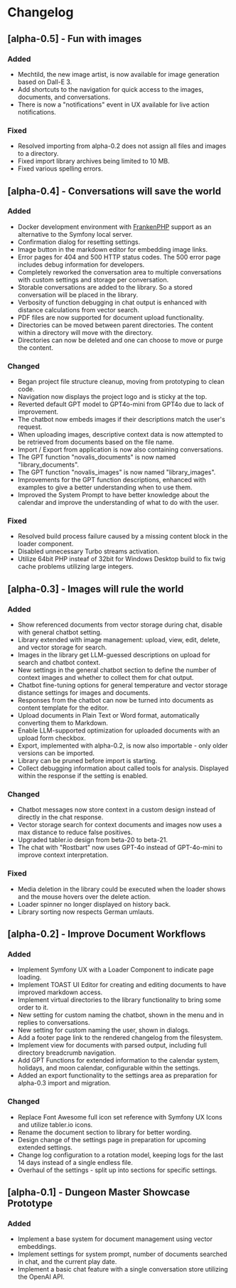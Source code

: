 # Changelog

## [alpha-0.5] - Fun with images

### Added
- Mechtild, the new image artist, is now available for image generation based on Dall-E 3.
- Add shortcuts to the navigation for quick access to the images, documents, and conversations.
- There is now a "notifications" event in UX available for live action notifications.

### Fixed
- Resolved importing from alpha-0.2 does not assign all files and images to a directory.
- Fixed import library archives being limited to 10 MB.
- Fixed various spelling errors.

## [alpha-0.4] - Conversations will save the world

### Added
- Docker development environment with [FrankenPHP](https://frankenphp.dev/) support as an alternative to the Symfony local server.
- Confirmation dialog for resetting settings.
- Image button in the markdown editor for embedding image links.
- Error pages for 404 and 500 HTTP status codes. The 500 error page includes debug information for developers.
- Completely reworked the conversation area to multiple conversations with custom settings and storage per conversation.
- Storable conversations are added to the library. So a stored conversation will be placed in the library.
- Verbosity of function debugging in chat output is enhanced with distance calculations from vector search.
- PDF files are now supported for document upload functionality.
- Directories can be moved between parent directories. The content within a directory will move with the directory.
- Directories can now be deleted and one can choose to move or purge the content.

### Changed
- Began project file structure cleanup, moving from prototyping to clean code.
- Navigation now displays the project logo and is sticky at the top.
- Reverted default GPT model to GPT4o-mini from GPT4o due to lack of improvement.
- The chatbot now embeds images if their descriptions match the user's request.
- When uploading images, descriptive context data is now attempted to be retrieved from documents based on the file name.
- Import / Export from application is now also containing conversations.
- The GPT function "novalis_documents" is now named "library_documents".
- The GPT function "novalis_images" is now named "library_images".
- Improvements for the GPT function descriptions, enhanced with examples to give a better understanding when to use them.
- Improved the System Prompt to have better knowledge about the calendar and improve the understanding of what to do with the user.

### Fixed
- Resolved build process failure caused by a missing content block in the loader component.
- Disabled unnecessary Turbo streams activation.
- Utilize 64bit PHP insteaf of 32bit for Windows Desktop build to fix twig cache problems utilizing large integers.

## [alpha-0.3] - Images will rule the world

### Added
- Show referenced documents from vector storage during chat, disable with general chatbot setting.
- Library extended with image management: upload, view, edit, delete, and vector storage for search.
- Images in the library get LLM-guessed descriptions on upload for search and chatbot context.
- New settings in the general chatbot section to define the number of context images and whether to collect them for chat output.
- Chatbot fine-tuning options for general temperature and vector storage distance settings for images and documents.
- Responses from the chatbot can now be turned into documents as content template for the editor.
- Upload documents in Plain Text or Word format, automatically converting them to Markdown.
- Enable LLM-supported optimization for uploaded documents with an upload form checkbox.
- Export, implemented with alpha-0.2, is now also importable - only older versions can be imported. 
- Library can be pruned before import is starting.
- Collect debugging information about called tools for analysis. Displayed within the response if the setting is enabled.

### Changed
- Chatbot messages now store context in a custom design instead of directly in the chat response.
- Vector storage search for context documents and images now uses a max distance to reduce false positives.
- Upgraded tabler.io design from beta-20 to beta-21.
- The chat with "Rostbart" now uses GPT-4o instead of GPT-4o-mini to improve context interpretation.

### Fixed
- Media deletion in the library could be executed when the loader shows and the mouse hovers over the delete action.
- Loader spinner no longer displayed on history back.
- Library sorting now respects German umlauts.

## [alpha-0.2] - Improve Document Workflows

### Added
- Implement Symfony UX with a Loader Component to indicate page loading.
- Implement TOAST UI Editor for creating and editing documents to have improved markdown access.
- Implement virtual directories to the library functionality to bring some order to it.
- New setting for custom naming the chatbot, shown in the menu and in replies to conversations.
- New setting for custom naming the user, shown in dialogs.
- Add a footer page link to the rendered changelog from the filesystem.
- Implement view for documents with parsed output, including full directory breadcrumb navigation.
- Add GPT Functions for extended information to the calendar system, holidays, and moon calendar, configurable within the settings.
- Added an export functionality to the settings area as preparation for alpha-0.3 import and migration.

### Changed
- Replace Font Awesome full icon set reference with Symfony UX Icons and utilize tabler.io icons.
- Rename the document section to library for better wording.
- Design change of the settings page in preparation for upcoming extended settings.
- Change log configuration to a rotation model, keeping logs for the last 14 days instead of a single endless file.
- Overhaul of the settings - split up into sections for specific settings.

## [alpha-0.1] - Dungeon Master Showcase Prototype

### Added
- Implement a base system for document management using vector embeddings.
- Implement settings for system prompt, number of documents searched in chat, and the current play date.
- Implement a basic chat feature with a single conversation store utilizing the OpenAI API.
